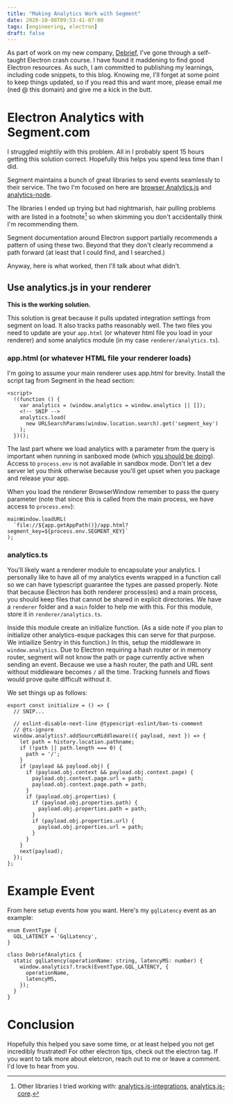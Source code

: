 ```yaml
---
title: "Making Analytics Work with Segment"
date: 2020-10-08T09:53:41-07:00
tags: [engineering, electron]
draft: false
---
```


As part of work on my new company, [Debrief](https://www.getdebrief.com), I've gone through a self-taught Electron crash course. I have found it maddening to find good Electron resources. As such, I am committed to publishing my learnings, including code snippets, to this blog. Knowing me, I'll forget at some point to keep things updated, so if you read this and want more, please email me (ned @ this domain) and give me a kick in the butt.

# Electron Analytics with Segment.com
I struggled mightily with this problem. All in I probably spent 15 hours getting this solution correct. Hopefully this helps you spend less time than I did.

Segment maintains a bunch of great libraries to send events seamlessly to their service. The two I'm focused on here are [browser Analytics.js](https://segment.com/docs/connections/sources/catalog/libraries/website/javascript/supported-browsers/) and [analytics-node](https://segment.com/docs/connections/sources/catalog/libraries/server/node/).

The libraries I ended up trying but had nightmarish, hair pulling problems with are listed in a footnote[^1] so when skimming you don't accidentally think I'm recommending them.

Segment documentation around Electron support partially recommends a pattern of using these two. Beyond that they don't clearly recommend a path forward (at least that I could find, and I searched.)

Anyway, here is what worked, then I'll talk about what didn't.

## Use analytics.js in your renderer
**This is the working solution.**

This solution is great because it pulls updated integration settings from segment on load. It also tracks paths reasonably well. The two files you need to update are your `app.html` (or whatever html file you load in your renderer) and some analytics module (in my case `renderer/analytics.ts`).

### app.html (or whatever HTML file your renderer loads)
I'm going to assume your main renderer uses app.html for brevity. Install the script tag from Segment in the head section:

```
<script>
  !(function () {
    var analytics = (window.analytics = window.analytics || []);
    <!-- SNIP -->
    analytics.load(
      new URLSearchParams(window.location.search).get('segment_key')
    );
  })();
```

The last part where we load analytics with a parameter from the query is important when running in sanboxed mode (which [you should be doing](https://chromium.googlesource.com/chromium/src/+/master/docs/design/sandbox.md)). Access to `process.env` is not available in sandbox mode. Don't let a dev server let you think otherwise because you'll get upset when you package and release your app.

When you load the renderer BrowserWindow remember to pass the query parameter (note that since this is called from the main process, we have access to `process.env`):
```
mainWindow.loadURL(
  `file://${app.getAppPath()}/app.html?segment_key=${process.env.SEGMENT_KEY}`
);
```

### analytics.ts
You'll likely want a renderer module to encapsulate your analytics. I personally like to have all of my analytics events wrapped in a function call so we can have typescript guarantee the types are passed properly. Note that because Electron has both renderer process(es) and a main process, you should keep files that cannot be shared in explicit directories. We have a `renderer` folder and a `main` folder to help me with this. For this module, store it in `renderer/analytics.ts`.

Inside this module create an initialize function. (As a side note if you plan to initialize other analytics-esque packages this can serve for that purpose. We intiailize Sentry in this function.) In this, setup the middleware in `window.analytics`. Due to Electron requiring a hash router or in memory router, segment will not know the path or page currently active when sending an event. Because we use a hash router, the path and URL sent without middleware becomes `/` all the time. Tracking funnels and flows would prove quite difficult without it.

We set things up as follows:

```
export const initialize = () => {
  // SNIP...

  // eslint-disable-next-line @typescript-eslint/ban-ts-comment
  // @ts-ignore
  window.analytics?.addSourceMiddleware(({ payload, next }) => {
    let path = history.location.pathname;
    if (!path || path.length === 0) {
      path = '/';
    }
    if (payload && payload.obj) {
      if (payload.obj.context && payload.obj.context.page) {
        payload.obj.context.page.url = path;
        payload.obj.context.page.path = path;
      }
      if (payload.obj.properties) {
        if (payload.obj.properties.path) {
          payload.obj.properties.path = path;
        }
        if (payload.obj.properties.url) {
          payload.obj.properties.url = path;
        }
      }
    }
    next(payload);
  });
};
```

# Example Event
From here setup events how you want. Here's my `gqlLatency` event as an example:

```
enum EventType {
  GQL_LATENCY = 'GqlLatency',
}

class DebriefAnalytics {
  static gqlLatency(operationName: string, latencyMS: number) {
    window.analytics?.track(EventType.GQL_LATENCY, {
      operationName,
      latencyMS,
    });
  }
}
```

# Conclusion
Hopefully this helped you save some time, or at least helped you not get incredibly frustrated! For other electron tips, check out the electron tag. If you want to talk more about eletcron, reach out to me or leave a comment. I'd love to hear from you.

[^1]: Other libraries I tried working with: [analytics.js-integrations](https://github.com/segmentio/analytics.js-integrations), [analytics.js-core](https://github.com/segmentio/analytics.js-core).